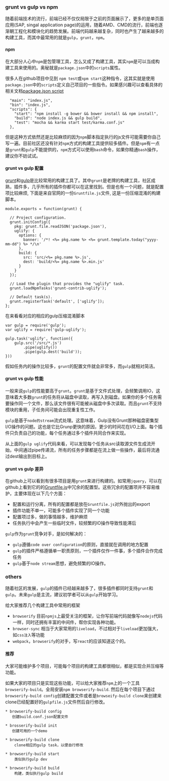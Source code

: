 ### grunt vs gulp vs npm

随着前端技术的流行，前端已经不仅仅局限于之前的页面展示了，更多的是单页面应用(SAP, singal application page)的运用，随着AMD、CMD的流行，前端也逐渐朝工程化和模块化的趋势发展。前端代码越来越复杂，同时也产生了越来越多的构建工具，而其中最常用的就是`gulp`，`grunt`，`npm`。

#### npm

在大部分人心中`npm`是包管理工具，怎么又成了构建工具，其实`npm`是可以当成构建工具来使用的。奥秘就是`package.json`中的`scripts`属性。

很多人在github项目中见到 `npm test`或`npm start`这种指令，这其实就是使用`package.json`中的`scripts`定义自己项目的一些指令。如果感兴趣可以查看具体的相关文档[package.json script](https://docs.npmjs.com/misc/scripts)

	  "main": "index.js",
	  "bin": "index.js",
	  "scripts": {
	    "start": "npm install -g bower && bower install && npm install",
	    "build": "node index.js && gulp build",
	    "test": "mocha && karma start test/karma.conf.js"
	  },

但是这种方式依然还是比较麻烦的因为`npm`脚本指定执行的js文件可能需要你自己写一遍。目前社区还没有针对`npm`方式的构建工具提供较多插件。但是`npm`有一点是`grunt`和`gulp`不能提供的，`npm`方式可以使用`bash`命令，如果你精通`bash`操作，建议你不妨试试。

#### grunt vs gulp 配置

[grunt](http://gruntjs.com/getting-started)和[gulp](http://gulpjs.com/)是比较常用的构建工具了。其中`grunt`是老牌的构建工具，社区成熟，插件多，几乎所有的插件你都可以在这里找到。但是也有一个问题，就是配置项比较麻烦, 下面是来自官网的一份`Gruntfile.js`文件, 这是一份压缩混淆的构建脚本。

	module.exports = function(grunt) {
	
	  // Project configuration.
	  grunt.initConfig({
	    pkg: grunt.file.readJSON('package.json'),
	    uglify: {
	      options: {
	        banner: '/*! <%= pkg.name %> <%= grunt.template.today("yyyy-mm-dd") %> */\n'
	      },
	      build: {
	        src: 'src/<%= pkg.name %>.js',
	        dest: 'build/<%= pkg.name %>.min.js'
	      }
	    }
	  });
	
	  // Load the plugin that provides the "uglify" task.
	  grunt.loadNpmTasks('grunt-contrib-uglify');
	
	  // Default task(s).
	  grunt.registerTask('default', ['uglify']);
	};

在来看看对应的相应的gulp压缩混淆脚本

	var gulp = require('gulp');
	var uglify = require('gulp-uglify');
	
	gulp.task('uglify', function({
		gulp.src('/src/*.js')
			.pipe(uglify())
			.pipe(gulp.dest('build'));
	}))

假如任务内的操作比较多，`grunt`的配置文件就会非常多，而`gulp`就相对简洁。

#### grunt vs gulp 性能

一般来说`gulp`的性能要高于`grunt`。`grunt`是基于文件式处理，会频繁调用IO，这意味着大多数`grunt`的任务将从磁盘中读取，再写入到磁盘。如果你的多个任务需要操作同一个文件，那么该文件很有可能被从磁盘中多次读取。而且`grunt`不支持模块的重用，子任务间可能会出现重复性工作。

`gulp`是基于`node的stream`流式处理。这意味着，Gulp没有Grunt那种磁盘密集型I/O操作的问题。这也是它比Grunp更快的原因，更少的时间花在I/O上面。每个插件只负责自己的功能，每个任务通过多个插件共同合作来实现。
 
 从上面的`gulp uglify`代码来看，可以发现每个任务从src读取源文件生成流开始，中间通过pipe传递流，所有的任务步骤都是在流上做一些操作，最后将流通过dest输出到目标上。
 
#### grunt vs gulp 差异
在github上可以看到有很多项目是用`grunt`来进行构建的。如常用`jquery`，可以在github上看到它的的[Gruntfile.js](https://github.com/jquery/jquery/blob/master/Gruntfile.js)中冗余的配置型。这些冗余的配置项并不容易维护，主要体现在以下几个方面：

 * 配置和运行分离，所有的配置都是放在`Gruntfile.js`对外抛出的export
 * 插件功能不单一，可能多个插件实现了同一个功能
 * 配置项过多，做的事情越多，维护麻烦
 * 任务执行中会产生一些临时文件，较频繁的IO操作导致性能滞后
 
`gulp`作为`grunt`竞争对手，是如何解决的：

 * `gulp`遵循`code over configuration`的原则，直接就在调用的地方配置
 * `gulp`的插件严格遵循单一职责原则，一个插件仅作一件事，多个插件合作完成任务
 * `gulp`基于`node stream`思想，避免频繁的IO操作。
 
### others

 随着社区的发展，`gulp`的插件已经越来越多了，很多插件都同时支持`grunt`和`gulp`。未来`gulp`是主流，建议初学者可以从`gulp`开始学习。
 
 给大家推荐几个构建工具中常用的框架
 
 * `browserify` 目前`npmjs`上最受关注的框架，让你写前端代码就像写`nodejs`代码一样，同时还拥有丰富的中间件，帮你实现各种功能。
 * `browser-sync` 相当于大家常用的`liveload`，不过相对于`liveload`更加强大，如`css注入`等功能
 * `webpack`，`browserify`的对手，写`react`的应该知道这个的。
 
#### 推荐
 大家可能维护多个项目，可能每个项目的构建工具都很相似，都是实现合并压缩等功能。
 
 如果大家的项目只是实现这些功能，可以给大家推荐`npm`上的一个工具`browserify-build`。全局安装`npm browserify-build`. 然后在每个项目下通过`browserify-build config`创建配置文件或者是`browseify-build clone`来创建来clone已经配置好的`gulpfile.js`文件然后自行修改。
 
 	* browserify-build config 
 	   创建build.conf.json配置文件
 	   
 	* brosserify-build init
 	   创建可用的一个demo
 	   
 	* browserify-build clone
 		clone相应的gulp task，以便自行修改
 	
 	* browserify-build start
 		类似执行gulp dev
 	
 	* browserify-build build
 	    构建，类似执行gulp build
